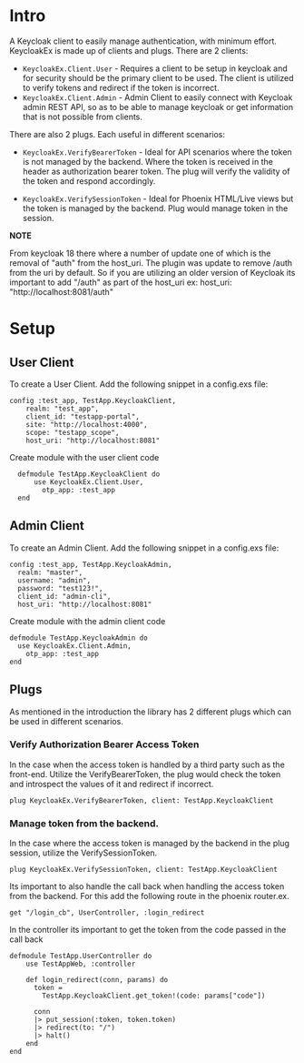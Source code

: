 # Intro

A Keycloak client to easily manage authentication, with minimum effort. KeycloakEx is made up of clients and plugs. There are 2 clients:

* `KeycloakEx.Client.User` - Requires a client to be setup in keycloak and for security should be the primary client to be used. The client is utilized to verify tokens and redirect if the token is incorrect.
* `KeycloakEx.Client.Admin` - Admin Client to easily connect with Keycloak admin REST API, so as to be able to manage keycloak or get information that is not possible from clients.

There are also 2 plugs. Each useful in different scenarios:

* `KeycloakEx.VerifyBearerToken` - Ideal for API scenarios where the token is not managed by the backend. Where the token is received in the header  as authorization bearer token. The plug will verify  the validity of the token and respond accordingly.
        
* `KeycloakEx.VerifySessionToken` - Ideal for Phoenix HTML/Live views but the token is managed by the backend. Plug would manage token in the session.
  
**NOTE**

  From keycloak 18 there where a number of update one of which is the removal of "auth" from the host_uri.
  The plugin was update to remove /auth from the uri by default. So if you are utilizing an older version of
  Keycloak its important to add "/auth" as part of the host_uri ex:  host_uri: "http://localhost:8081/auth"

# Setup

## User Client

To create a User Client. Add the following snippet in a config.exs file:

    config :test_app, TestApp.KeycloakClient,
        realm: "test_app",
        client_id: "testapp-portal",
        site: "http://localhost:4000",
        scope: "testapp_scope",
        host_uri: "http://localhost:8081"

Create module with the user client code

      defmodule TestApp.KeycloakClient do
          use KeycloakEx.Client.User,
            otp_app: :test_app
      end

## Admin Client

  To create an Admin Client. Add the following snippet in a config.exs file:

    config :test_app, TestApp.KeycloakAdmin,
      realm: "master",
      username: "admin",
      password: "test123!",
      client_id: "admin-cli",
      host_uri: "http://localhost:8081"

  Create module with the admin client code

    defmodule TestApp.KeycloakAdmin do
      use KeycloakEx.Client.Admin,
        otp_app: :test_app
    end

## Plugs

As mentioned in the introduction the library has 2 different plugs which can be used in different scenarios.

### Verify Authorization Bearer Access Token

In the case when the access token is handled by a third party such as the front-end. Utilize the VerifyBearerToken, the plug would check the token and introspect the values of it and redirect if incorrect.

    plug KeycloakEx.VerifyBearerToken, client: TestApp.KeycloakClient

### Manage token from the backend.

In the case where the access token is managed by the backend in the plug session, utilize the VerifySessionToken.

    plug KeycloakEx.VerifySessionToken, client: TestApp.KeycloakClient

Its important to also handle the call back when handling the access token from the backend. For this add the following route in the phoenix router.ex.

    get "/login_cb", UserController, :login_redirect

In the controller its important to get the token from the code passed in the call back

    defmodule TestApp.UserController do
        use TestAppWeb, :controller

        def login_redirect(conn, params) do
          token =
            TestApp.KeycloakClient.get_token!(code: params["code"])

          conn
          |> put_session(:token, token.token)
          |> redirect(to: "/")
          |> halt()
        end
    end
